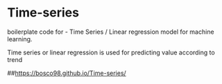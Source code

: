 # Time-series
boilerplate code for - Time Series /  Linear regression model for machine learning.


Time series or linear regression is used for predicting value according to trend


##https://bosco98.github.io/Time-series/
